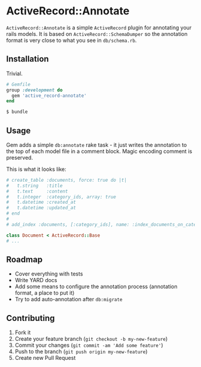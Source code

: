 # ActiveRecord::Annotate

`ActiveRecord::Annotate` is a simple `ActiveRecord` plugin for annotating your rails models. It is based on `ActiveRecord::SchemaDumper` so the annotation format is very close to what you see in `db/schema.rb`.

## Installation

Trivial.

``` ruby
# Gemfile
group :development do
  gem 'active_record-annotate'
end
```

``` sh
$ bundle
```

## Usage

Gem adds a simple `db:annotate` rake task - it just writes the annotation to the top of each model file in a comment block. Magic encoding comment is preserved.

This is what it looks like:

``` ruby
# create_table :documents, force: true do |t|
#   t.string   :title
#   t.text     :content
#   t.integer  :category_ids, array: true
#   t.datetime :created_at
#   t.datetime :updated_at
# end
#
# add_index :documents, [:category_ids], name: :index_documents_on_category_ids, using: :gin

class Document < ActiveRecord::Base
# ...
```

## Roadmap

* Cover everything with tests
* Write YARD docs
* Add some means to configure the annotation process (annotation format, a place to put it)
* Try to add auto-annotation after `db:migrate`

## Contributing

1. Fork it
2. Create your feature branch (`git checkout -b my-new-feature`)
3. Commit your changes (`git commit -am 'Add some feature'`)
4. Push to the branch (`git push origin my-new-feature`)
5. Create new Pull Request
